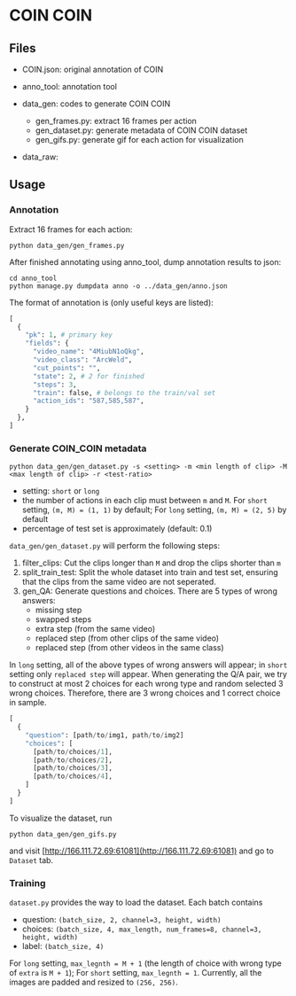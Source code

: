 # COIN COIN

## Files
- COIN.json: original annotation of COIN
- anno_tool: annotation tool
- data_gen: codes to generate COIN COIN
	- gen_frames.py: extract 16 frames per action
	- gen_dataset.py: generate metadata of COIN COIN dataset
	- gen_gifs.py: generate gif for each action for visualization

- data_raw: 

## Usage
### Annotation
Extract 16 frames for each action:
```
python data_gen/gen_frames.py
```

After finished annotating using anno_tool, dump annotation results to json:

```
cd anno_tool
python manage.py dumpdata anno -o ../data_gen/anno.json
```

The format of annotation is (only useful keys are listed): 

```python
[
  {
    "pk": 1, # primary key
    "fields": {
      "video_name": "4MiubN1oQkg",
      "video_class": "ArcWeld",
      "cut_points": "",
      "state": 2, # 2 for finished
      "steps": 3,
      "train": false, # belongs to the train/val set
      "action_ids": "587,585,587",
    }
  },
]
```

### Generate COIN_COIN metadata
```
python data_gen/gen_dataset.py -s <setting> -m <min length of clip> -M <max length of clip> -r <test-ratio>
```

- setting: `short` or `long`
- the number of actions in each clip must between `m` and `M`. For `short` setting, `(m, M) = (1, 1)` by default; For `long` setting, `(m, M) = (2, 5)` by default
- percentage of test set is <test-ratio> approximately (default: 0.1)

`data_gen/gen_dataset.py` will perform the following steps:

1. filter_clips: Cut the clips longer than `M` and drop the clips shorter than `m`
2. split_train_test: Split the whole dataset into train and test set, ensuring that the clips from the same video are not seperated.
3. gen_QA: Generate questions and choices. There are 5 types of wrong answers:
	- missing step
	- swapped steps
	- extra step (from the same video)
	- replaced step (from other clips of the same video)
	- replaced step (from other videos in the same class)

In `long` setting, all of the above types of wrong answers will appear; in `short` setting only `replaced step` will appear. When generating the Q/A pair, we try to construct at most 2 choices for each wrong type and random selected 3 wrong choices. Therefore, there are 3 wrong choices and 1 correct choice in sample.


```python
[
  {
    "question": [path/to/img1, path/to/img2]
    "choices": [
      [path/to/choices/1],
      [path/to/choices/2],
      [path/to/choices/3],
      [path/to/choices/4],
    ]
  }
]
```
To visualize the dataset, run
```
python data_gen/gen_gifs.py
```
and visit [http://166.111.72.69:61081](http://166.111.72.69:61081) and go to `Dataset` tab.

### Training
`dataset.py` provides the way to load the dataset. Each batch contains 
- question: `(batch_size, 2, channel=3, height, width)`
- choices: `(batch_size, 4, max_length, num_frames=8, channel=3, height, width)`
- label: `(batch_size, 4)`

For `long` setting, `max_legnth = M + 1` (the length of choice with wrong type of `extra` is `M + 1`); For `short` setting, `max_legnth = 1`. Currently, all the images are padded and resized to `(256, 256)`.


